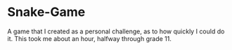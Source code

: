 # Snake-Game
A game that I created as a personal challenge, as to how quickly I could do it.
This took me about an hour, halfway through grade 11.

